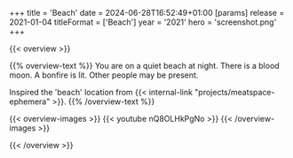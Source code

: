 +++
title = 'Beach'
date = 2024-06-28T16:52:49+01:00
[params]
    release = 2021-01-04
    titleFormat = ['Beach']
    year = '2021'
    hero = 'screenshot.png'
+++

{{< overview >}}

{{% overview-text %}}
You are on a quiet beach at night. There is a blood moon. A bonfire is lit. Other people may be present.

Inspired the 'beach' location from {{< internal-link "projects/meatspace-ephemera" >}}.
{{% /overview-text %}}

{{< overview-images >}}
{{< youtube nQ8OLHkPgNo >}}
{{< /overview-images >}}

{{< /overview >}}
